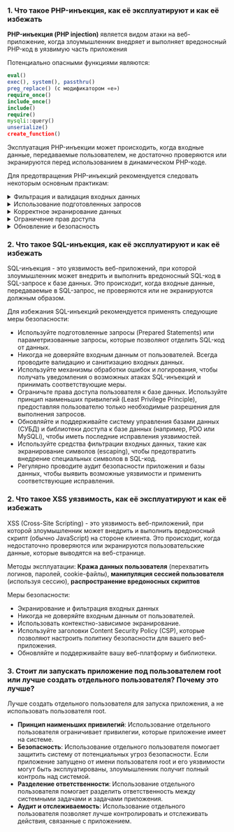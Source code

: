 ### 1. Что такое PHP-инъекция, как её эксплуатируют и как её избежать

**PHP-инъекция (PHP injection)** является видом атаки на веб-приложение, когда злоумышленник внедряет и выполняет
вредоносный PHP-код в уязвимую часть приложения

Потенциально опасными функциями являются:

```php
eval()
exec(), system(), passthru()
preg_replace() (с модификатором «e»)
require_once()
include_once()
include()
require()
mysqli::query()
unserialize()
create_function()
```

Эксплуатация PHP-инъекции может происходить, когда входные данные, передаваемые пользователем, не достаточно проверяются
или экранируются перед использованием в динамическом PHP-коде.

Для предотвращения PHP-инъекций рекомендуется следовать некоторым основным практикам:
<details>
    <summary>Фильтрация и валидация входных данных</summary>
Проверяйте и очищайте все входные данные, полученные от пользователей, прежде чем использовать их в динамическом PHP-коде.
</details>

<details>
    <summary>Использование подготовленных запросов</summary>

Если вам необходимо выполнять SQL-запросы, используйте подготовленные запросы с параметрами вместо конкатенации
пользовательских данных в строку запроса.
</details>

<details>
    <summary>Корректное экранирование данных</summary>
Если вы используете пользовательские данные в динамическом PHP-коде, убедитесь, что вы правильно экранируете специальные символы, чтобы предотвратить их интерпретацию как кода. Используйте функцию htmlspecialchars() или аналогичные функции для экранирования данных перед выводом на страницу.
</details>

<details>
    <summary>Ограничение прав доступа</summary>
Удостоверьтесь, что ваше приложение работает от имени пользователя с наименьшими привилегиями. Это поможет ограничить возможности злоумышленника в случае успешной атаки.
</details>

<details>
    <summary>Обновление и безопасность</summary>
Регулярно обновляйте PHP и используйте последние версии фреймворков или библиотек, чтобы иметь доступ к последним исправлениям уязвимостей. Также рекомендуется применять другие меры безопасности, такие как хеширование паролей, защита от CSRF-атак и использование HTTPS.
</details>

### 2. Что такое SQL-инъекция, как её эксплуатируют и как её избежать

SQL-инъекция - это уязвимость веб-приложений, при которой злоумышленник может внедрить и выполнить вредоносный SQL-код в
SQL-запросе к базе данных.
Это происходит, когда входные данные, передаваемые в SQL-запрос, не проверяются или не экранируются должным образом.

Для избежания SQL-инъекций рекомендуется применять следующие меры безопасности:

- Используйте подготовленные запросы (Prepared Statements) или параметризованные запросы, которые позволяют отделить
  SQL-код от данных.
- Никогда не доверяйте входным данным от пользователей. Всегда проводите валидацию и санитизацию входных данных.
- Используйте механизмы обработки ошибок и логирования, чтобы получать уведомления о возможных атаках SQL-инъекций и
  принимать соответствующие меры.
- Ограничьте права доступа пользователя к базе данных. Используйте принцип наименьших привилегий (Least Privilege
  Principle), предоставляя пользователю только необходимые разрешения для выполнения запросов.
- Обновляйте и поддерживайте систему управления базами данных (СУБД) и библиотеки доступа к базе данных (например, PDO
  или MySQLi), чтобы иметь последние исправления уязвимостей.
- Используйте средства фильтрации входных данных, такие как экранирование символов (escaping), чтобы предотвратить
  внедрение специальных символов в SQL-код.
- Регулярно проводите аудит безопасности приложения и базы данных, чтобы выявить возможные уязвимости и применить
  соответствующие исправления.

### 2. Что такое XSS уязвимость, как её эксплуатируют и как её избежать

XSS (Cross-Site Scripting) - это уязвимость веб-приложений, при которой злоумышленник может внедрить и выполнить
вредоносный скрипт (обычно JavaScript) на стороне клиента. Это происходит, когда недостаточно проверяются или
экранируются пользовательские данные, которые выводятся на веб-странице.

Методы эксплуатации: **Кража данных пользователя** (перехватить логинов, паролей, cookie-файлы), **манипуляция сессией
пользователя** (используя сессию), **распространение вредоносных скриптов**

Меры безопасности:

- Экранирование и фильтрация входных данных
- Никогда не доверяйте входным данным от пользователей.
- Использовать контекстно-зависимое экранирование.
- Используйте заголовки Content Security Policy (CSP), которые позволяют настроить политику безопасности для вашего
  веб-приложения.
- Обновляйте и поддерживайте вашу веб-платформу и библиотеки.

### 3. Стоит ли запускать приложение под пользователем root или лучше создать отдельного пользователя? Почему это лучше?

Лучше создать отдельного пользователя для запуска приложения, а не использовать пользователя root.

- **Принцип наименьших привилегий**: Использование отдельного пользователя ограничивает привилегии, которые приложение
  имеет на системе.
- **Безопасность**: Использование отдельного пользователя помогает защитить систему от потенциальных угроз безопасности.
  Если приложение запущено от имени пользователя root и его уязвимости могут быть эксплуатированы, злоумышленник получит
  полный контроль над системой.
- **Разделение ответственности**: Использование отдельного пользователя помогает разделить ответственность между
  системными задачами и задачами приложения.
- **Аудит и отслеживаемость**: Использование отдельного пользователя позволяет лучше контролировать и отслеживать
  действия, связанные с приложением.
